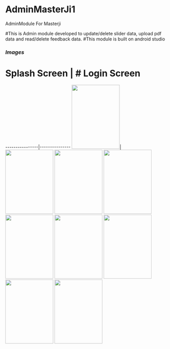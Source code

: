 # AdminMasterJi1
AdminModule For Masterji

#This is Admin module developed to update/delete slider data, upload pdf data and read/delete feedback data.
#This module is built on android studio


### ***Images***</br>
# Splash Screen | # Login Screen
----------------|---------------
<img src="https://github.com/dixitji99/AdminMasterJi1/blob/master/app/src/main/res/drawable/20.jpeg" width="150" height="200">|<img src="https://github.com/dixitji99/AdminMasterJi1/blob/master/app/src/main/res/drawable/21.jpeg" width="150" height="200">
<img src="https://github.com/dixitji99/AdminMasterJi1/blob/master/app/src/main/res/drawable/22.jpeg" width="150" height="200">
<img src="https://github.com/dixitji99/AdminMasterJi1/blob/master/app/src/main/res/drawable/23.jpeg" width="150" height="200">
<img src="https://github.com/dixitji99/AdminMasterJi1/blob/master/app/src/main/res/drawable/24.jpeg" width="150" height="200">
<img src="https://github.com/dixitji99/AdminMasterJi1/blob/master/app/src/main/res/drawable/25.jpeg" width="150" height="200">
<img src="https://github.com/dixitji99/AdminMasterJi1/blob/master/app/src/main/res/drawable/26.jpeg" width="150" height="200">
<img src="https://github.com/dixitji99/AdminMasterJi1/blob/master/app/src/main/res/drawable/27.jpeg" width="150" height="200">
<img src="https://github.com/dixitji99/AdminMasterJi1/blob/master/app/src/main/res/drawable/2*.jpeg" width="150" height="200">
